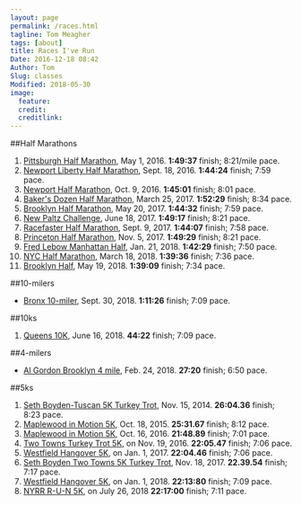 ```yaml
---
layout: page
permalink: /races.html
tagline: Tom Meagher
tags: [about]
title: Races I've Run
Date: 2016-12-18 08:42
Author: Tom
Slug: classes
Modified: 2018-05-30
image:
  feature: 
  credit: 
  creditlink: 
---
```


##Half Marathons
1. [Pittsburgh Half Marathon](http://results.xacte.com/?mid=79), May 1, 2016. **1:49:37** finish; 8:21/mile pace.
2. [Newport Liberty Half Marathon](http://compuscore.com/cs2016/sept/libhm.htm), Sept. 18, 2016. **1:44:24** finish; 7:59 pace.
3. [Newport Half Marathon](https://my.racewire.com/results/32830/37120), Oct. 9, 2016. **1:45:01** finish; 8:01 pace.
4. [Baker's Dozen Half Marathon](http://compuscore.com/cs2017/march/bakerdoz.htm), March 25, 2017. **1:52:29** finish; 8:34 pace.
5. [Brooklyn Half Marathon](http://results.nyrr.org/runner/10638695/races), May 20, 2017. **1:44:32** finish; 7:59 pace.
6. [New Paltz Challenge](http://results.fultonaccuratetiming.com/spring17/NP-Challenge.htm), June 18, 2017. **1:49:17** finish; 8:21 pace.
7. [Racefaster Half Marathon](https://runsignup.com/race/results/?raceId=49104#resultSetId-92994), Sept. 9, 2017. **1:44:07** finish; 7:58 pace.
8. [Princeton Half Marathon](https://georesults.racemine.com/Princeton-Half-Marathon/events/2017/princeton-half-marathon/229/entrant/share), Nov. 5, 2017. **1:49:29** finish; 8:21 pace.
9. [Fred Lebow Manhattan Half](http://results.nyrr.org/event/18FRED/result/2480?_ga=2.236052801.1389630663.1522422210-2088906472.1513547924), Jan. 21, 2018. **1:42:29** finish; 7:50 pace.
10. [NYC Half Marathon](https://results.nyrr.org/event/H2018/result/6626), March 18, 2018. **1:39:36** finish; 7:36 pace.
11. [Brooklyn Half](https://results.nyrr.org/event/3404/result/584), May 19, 2018. **1:39:09** finish; 7:34 pace.

##10-milers
* [Bronx 10-miler](https://results.nyrr.org/event/18BX10M/result/9006?_ga=2.25085626.1084896391.1538505630-1671636842.1538505630), Sept. 30, 2018. **1:11:26** finish; 7:09 pace.

##10ks
1. [Queens 10K](https://results.nyrr.org/event/18Q10K/result/2191?_ga=2.128041164.1363284880.1539201243-1671636842.1538505630), June 16, 2018. **44:22** finish; 7:09 pace.

##4-milers
* [Al Gordon Brooklyn 4 mile](http://results.nyrr.org/event/18AG4/finishers?_ga=2.117097989.2063139089.1519699327-2088906472.1513547924), Feb. 24, 2018. **27:20** finish; 6:50 pace.

##5ks
1. [Seth Boyden-Tuscan 5K Turkey Trot](http://compuscore.com/cs2014/novdec/sethtus.htm), Nov. 15, 2014. **26:04.36** finish; 8:23 pace.
2. [Maplewood in Motion 5K](http://compuscore.com/cs2015/october/maplewd.htm), Oct. 18, 2015. **25:31.67** finish; 8:12 pace.
3. [Maplewood in Motion 5K](http://compuscore.com/cs2016/october/maplewd.htm), Oct. 16, 2016. **21:48.89** finish; 7:01 pace.
4. [Two Towns Turkey Trot 5K](http://compuscore.com/cs2016/novdec/boyden.htm), on Nov. 19, 2016. **22:05.47** finish; 7:06 pace.
5. [Westfield Hangover 5K](http://compuscore.com/cs2017/janfeb/cjhang.htm), on Jan. 1, 2017. **22:04.46** finish; 7:06 pace.
6. [Seth Boyden Two Towns 5K Turkey Trot](http://compuscore.com/event/4385), Nov. 18, 2017. **22.39.54** finish; 7:17 pace.
7. [Westfield Hangover 5K](http://compuscore.com/cs2018/janfeb/cjhang.htm), on Jan. 1, 2018. **22:13:80** finish; 7:09 pace.
8. [NYRR R-U-N 5K](https://results.nyrr.org/event/RUN5-18/result/1575?_ga=2.130804687.1363284880.1539201243-1671636842.1538505630), on July 26, 2018 **22:17:00** finish; 7:11 pace.